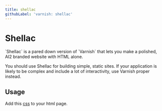```yaml
---
title: shellac
githubLabel: 'varnish: shellac'
---
```


# Shellac

<p class="description">`Shellac` is a pared down version of `Varnish` that lets you make a polished, AI2 branded website with HTML alone.</p>

You should use Shellac for building simple, static sites. If your application is likely to be complex and include a lot of interactivity, use Varnish proper instead.

## Usage

Add this [css](https://cdn.jsdelivr.net/npm/@allenai/varnish2@latest/shellac.css) to your html page.
